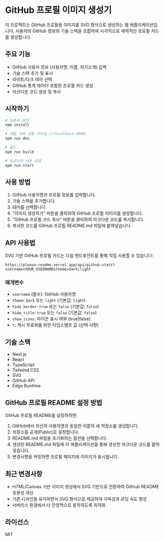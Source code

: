 # GitHub 프로필 이미지 생성기

이 프로젝트는 GitHub 프로필용 이미지를 SVG 형식으로 생성하는 웹 애플리케이션입니다. 사용자의 GitHub 정보와 기술 스택을 조합하여 시각적으로 매력적인 프로필 카드를 생성합니다.

## 주요 기능

- GitHub 사용자 정보 (사용자명, 이름, 자기소개) 입력
- 기술 스택 추가 및 표시
- 라이트/다크 테마 선택
- GitHub 통계 데이터 포함한 프로필 카드 생성
- 마크다운 코드 생성 및 복사

## 시작하기

```bash
# 의존성 설치
npm install

# 개발 서버 실행 (http://localhost:3000)
npm run dev

# 빌드
npm run build

# 프로덕션 서버 실행
npm run start
```

## 사용 방법

1. GitHub 사용자명과 프로필 정보를 입력합니다.
2. 기술 스택을 추가합니다.
3. 테마를 선택합니다.
4. "이미지 생성하기" 버튼을 클릭하여 GitHub 프로필 이미지를 생성합니다.
5. "GitHub 프로필 코드 복사" 버튼을 클릭하여 마크다운 코드를 복사합니다.
6. 복사한 코드를 GitHub 프로필 README.md 파일에 붙여넣습니다.

## API 사용법

SVG 기반 GitHub 프로필 카드는 다음 엔드포인트를 통해 직접 사용할 수 있습니다:

```
https://please-readme.vercel.app/api/github-stats?username=YOUR_USERNAME&theme=dark|light
```

### 매개변수

- `username` (필수): GitHub 사용자명
- `theme`: `dark` 또는 `light` (기본값: `light`)
- `hide_border`: `true` 또는 `false` (기본값: `false`)
- `hide_title`: `true` 또는 `false` (기본값: `false`)
- `show_icons`: 아이콘 표시 여부 (true|false)
- `t`: 캐시 무효화를 위한 타임스탬프 값 (선택 사항)

## 기술 스택

- Next.js
- React
- TypeScript
- Tailwind CSS
- SVG
- GitHub API
- Edge Runtime

## GitHub 프로필 README 설정 방법

GitHub 프로필 README를 설정하려면:

1. GitHub에서 자신의 사용자명과 동일한 이름의 새 저장소를 생성합니다.
2. 저장소를 공개(Public)로 설정합니다.
3. README.md 파일을 초기화하는 옵션을 선택합니다.
4. 생성된 README.md 파일에 이 애플리케이션을 통해 생성한 마크다운 코드를 붙여넣습니다.
5. 변경사항을 커밋하면 프로필 페이지에 이미지가 표시됩니다.

## 최근 변경사항

- HTML/Canvas 기반 이미지 생성에서 SVG 기반으로 전환하여 GitHub README 호환성 개선
- 기존 디자인을 유지하면서 SVG 형식으로 제공하여 가독성과 로딩 속도 향상
- 서버리스 환경에서 더 안정적으로 동작하도록 최적화

## 라이선스

MIT
